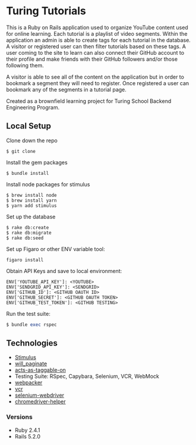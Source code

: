 # Turing Tutorials

This is a Ruby on Rails application used to organize YouTube content used for online learning. Each tutorial is a playlist of video segments. Within the application an admin is able to create tags for each tutorial in the database. A visitor or registered user can then filter tutorials based on these tags. A user coming to the site to learn can also connect their GitHub account to their profile and make friends with their GitHub followers and/or those following them.

A visitor is able to see all of the content on the application but in order to bookmark a segment they will need to register. Once registered a user can bookmark any of the segments in a tutorial page.

Created as a brownfield learning project for Turing School Backend Engineering Program.

## Local Setup

Clone down the repo
```
$ git clone
```

Install the gem packages
```
$ bundle install
```

Install node packages for stimulus
```
$ brew install node
$ brew install yarn
$ yarn add stimulus
```

Set up the database
```
$ rake db:create
$ rake db:migrate
$ rake db:seed
```

Set up Figaro or other ENV variable tool:
```
figaro install
```

Obtain API Keys and save to local environment:
```
ENV['YOUTUBE_API_KEY']: <YOUTUBE>
ENV['SENDGRID_API_KEY']: <SENDGRID>
ENV['GITHUB_ID']: <GITHUB OAUTH ID>
ENV['GITHUB_SECRET']: <GITHUB OAUTH TOKEN>
ENV['GITHUB_TEST_TOKEN']: <GITHUB TESTING>
```

Run the test suite:
```ruby
$ bundle exec rspec
```

## Technologies
* [Stimulus](https://github.com/stimulusjs/stimulus)
* [will_paginate](https://github.com/mislav/will_paginate)
* [acts-as-taggable-on](https://github.com/mbleigh/acts-as-taggable-on)
* Testing Suite: RSpec, Capybara, Selenium, VCR, WebMock
* [webpacker](https://github.com/rails/webpacker)
* [vcr](https://github.com/vcr/vcr)
* [selenium-webdriver](https://www.seleniumhq.org/docs/03_webdriver.jsp)
* [chromedriver-helper](http://chromedriver.chromium.org/)

### Versions
* Ruby 2.4.1
* Rails 5.2.0
